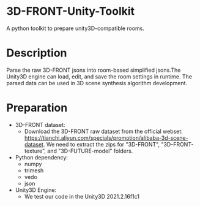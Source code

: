 # 3D-FRONT-Unity-Toolkit
A python toolkit to prepare unity3D-compatible rooms.

# Description
Parse the raw 3D-FRONT jsons into room-based simplified jsons.The Unity3D engine can load, edit, and save the room settings in runtime. The parsed data can be used in 3D scene synthesis algorithm development.

# Preparation
- 3D-FRONT dataset:
  - Download the 3D-FRONT raw dataset from the official webset: https://tianchi.aliyun.com/specials/promotion/alibaba-3d-scene-dataset. We need to extract the zips for "3D-FRONT", "3D-FRONT-texture", and "3D-FUTURE-model" folders.
- Python dependency:
  - numpy
  - trimesh
  - vedo
  - json
- Unity3D Engine:
  - We test our code in the Unity3D 2021.2.16f1c1

<!-- # Functionalities: -->


